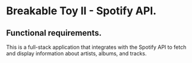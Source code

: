 # Breakable Toy II - Spotify API. 

## Functional requirements. 
This is a full-stack application that integrates with the Spotify API to fetch and display information about artists, albums, and tracks.


